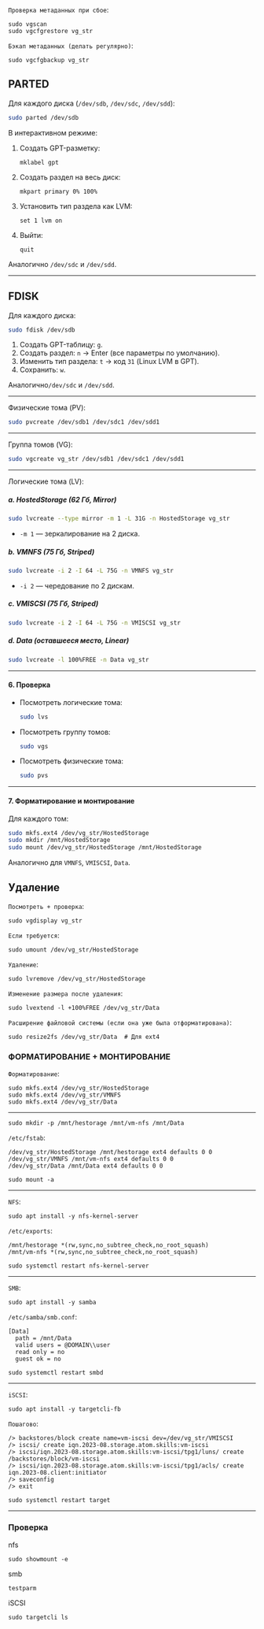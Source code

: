 `Проверка метаданных при сбое`:
```
sudo vgscan
sudo vgcfgrestore vg_str
```

`Бэкап метаданных (делать регулярно)`:
```
sudo vgcfgbackup vg_str
```



## PARTED

Для каждого диска (`/dev/sdb`, `/dev/sdc`, `/dev/sdd`):
```bash
sudo parted /dev/sdb
```
В интерактивном режиме:
1. Создать GPT-разметку:
   ```plaintext
   mklabel gpt
   ```
2. Создать раздел на весь диск:
   ```plaintext
   mkpart primary 0% 100%
   ```
3. Установить тип раздела как LVM:
   ```plaintext
   set 1 lvm on
   ```
4. Выйти:
   ```plaintext
   quit
   ```
Аналогично `/dev/sdc` и `/dev/sdd`.

---

## FDISK
Для каждого диска:
```bash
sudo fdisk /dev/sdb
```
1. Создать GPT-таблицу: `g`.
2. Создать раздел: `n` → Enter (все параметры по умолчанию).
3. Изменить тип раздела: `t` → код `31` (Linux LVM в GPT).
4. Сохранить: `w`.

Аналогично`/dev/sdc` и `/dev/sdd`.

---

Физические тома (PV):
```bash
sudo pvcreate /dev/sdb1 /dev/sdc1 /dev/sdd1
```

---

Группа томов (VG):
```bash
sudo vgcreate vg_str /dev/sdb1 /dev/sdc1 /dev/sdd1
```

---

Логические тома (LV):
##### a. **HostedStorage** (62 Гб, Mirror)
```bash
sudo lvcreate --type mirror -m 1 -L 31G -n HostedStorage vg_str
```
- `-m 1` — зеркалирование на 2 диска.

##### b. **VMNFS** (75 Гб, Striped)
```bash
sudo lvcreate -i 2 -I 64 -L 75G -n VMNFS vg_str
```
- `-i 2` — чередование по 2 дискам.

##### c. **VMISCSI** (75 Гб, Striped)
```bash
sudo lvcreate -i 2 -I 64 -L 75G -n VMISCSI vg_str
```

##### d. **Data** (оставшееся место, Linear)
```bash
sudo lvcreate -l 100%FREE -n Data vg_str
```

---

#### **6. Проверка**
- Посмотреть логические тома:
  ```bash
  sudo lvs
  ```
- Посмотреть группу томов:
  ```bash
  sudo vgs
  ```
- Посмотреть физические тома:
  ```bash
  sudo pvs
  ```

---

#### **7. Форматирование и монтирование**
Для каждого том:
```bash
sudo mkfs.ext4 /dev/vg_str/HostedStorage
sudo mkdir /mnt/HostedStorage
sudo mount /dev/vg_str/HostedStorage /mnt/HostedStorage
```
Аналогично для `VMNFS`, `VMISCSI`, `Data`.


## Удаление

`Посмотреть + проверка`:
```
sudo vgdisplay vg_str
```

`Если требуется`:
```
sudo umount /dev/vg_str/HostedStorage
```

`Удаление`:
```
sudo lvremove /dev/vg_str/HostedStorage
```

`Изменение размера после удаления`:
```
sudo lvextend -l +100%FREE /dev/vg_str/Data
```

`Расширение файловой системы (если она уже была отформатирована)`:
```
sudo resize2fs /dev/vg_str/Data  # Для ext4
```

### ФОРМАТИРОВАНИЕ + МОНТИРОВАНИЕ

`Форматирование`:
```
sudo mkfs.ext4 /dev/vg_str/HostedStorage
sudo mkfs.ext4 /dev/vg_str/VMNFS
sudo mkfs.ext4 /dev/vg_str/Data
```
---
```
sudo mkdir -p /mnt/hestorage /mnt/vm-nfs /mnt/Data
```
`/etc/fstab`:
```
/dev/vg_str/HostedStorage /mnt/hestorage ext4 defaults 0 0
/dev/vg_str/VMNFS /mnt/vm-nfs ext4 defaults 0 0
/dev/vg_str/Data /mnt/Data ext4 defaults 0 0
```
```
sudo mount -a
```
---
`NFS`:
```
sudo apt install -y nfs-kernel-server
```
`/etc/exports`:
```
/mnt/hestorage *(rw,sync,no_subtree_check,no_root_squash)
/mnt/vm-nfs *(rw,sync,no_subtree_check,no_root_squash)
```
```
sudo systemctl restart nfs-kernel-server
```
---
`SMB`:
```
sudo apt install -y samba
```
`/etc/samba/smb.conf`:
```
[Data]
  path = /mnt/Data
  valid users = @DOMAIN\\user 
  read only = no
  guest ok = no
```
```
sudo systemctl restart smbd
```
---
`iSCSI`:
```
sudo apt install -y targetcli-fb
```
`Пошагово`:
```
/> backstores/block create name=vm-iscsi dev=/dev/vg_str/VMISCSI
/> iscsi/ create iqn.2023-08.storage.atom.skills:vm-iscsi
/> iscsi/iqn.2023-08.storage.atom.skills:vm-iscsi/tpg1/luns/ create /backstores/block/vm-iscsi
/> iscsi/iqn.2023-08.storage.atom.skills:vm-iscsi/tpg1/acls/ create iqn.2023-08.client:initiator
/> saveconfig
/> exit
```
```
sudo systemctl restart target
```
---
### Проверка
nfs
```
sudo showmount -e
```
smb
```
testparm 
```
iSCSI
```
sudo targetcli ls
```
